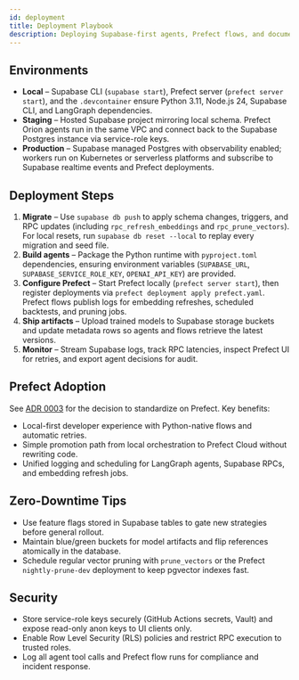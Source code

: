 ```yaml
---
id: deployment
title: Deployment Playbook
description: Deploying Supabase-first agents, Prefect flows, and documentation.
---
```


## Environments

- **Local** – Supabase CLI (`supabase start`), Prefect server (`prefect server start`), and the `.devcontainer` ensure Python
  3.11, Node.js 24, Supabase CLI, and LangGraph dependencies.
- **Staging** – Hosted Supabase project mirroring local schema. Prefect Orion agents run in the same VPC and connect back to the
  Supabase Postgres instance via service-role keys.
- **Production** – Supabase managed Postgres with observability enabled; workers run on Kubernetes or serverless platforms and
  subscribe to Supabase realtime events and Prefect deployments.

## Deployment Steps

1. **Migrate** – Use `supabase db push` to apply schema changes, triggers, and RPC updates (including `rpc_refresh_embeddings`
   and `rpc_prune_vectors`). For local resets, run `supabase db reset --local` to replay every migration and seed file.
2. **Build agents** – Package the Python runtime with `pyproject.toml` dependencies, ensuring environment variables (`SUPABASE_URL`,
   `SUPABASE_SERVICE_ROLE_KEY`, `OPENAI_API_KEY`) are provided.
3. **Configure Prefect** – Start Prefect locally (`prefect server start`), then register deployments via `prefect deployment apply
   prefect.yaml`. Prefect flows publish logs for embedding refreshes, scheduled backtests, and pruning jobs.
4. **Ship artifacts** – Upload trained models to Supabase storage buckets and update metadata rows so agents and flows retrieve
   the latest versions.
5. **Monitor** – Stream Supabase logs, track RPC latencies, inspect Prefect UI for retries, and export agent decisions for audit.

## Prefect Adoption

See [ADR 0003](architecture/adr/0003-use-prefect-for-orchestration.md) for the decision to standardize on Prefect. Key benefits:

- Local-first developer experience with Python-native flows and automatic retries.
- Simple promotion path from local orchestration to Prefect Cloud without rewriting code.
- Unified logging and scheduling for LangGraph agents, Supabase RPCs, and embedding refresh jobs.

## Zero-Downtime Tips

- Use feature flags stored in Supabase tables to gate new strategies before general rollout.
- Maintain blue/green buckets for model artifacts and flip references atomically in the database.
- Schedule regular vector pruning with `prune_vectors` or the Prefect `nightly-prune-dev` deployment to keep pgvector indexes fast.

## Security

- Store service-role keys securely (GitHub Actions secrets, Vault) and expose read-only anon keys to UI clients only.
- Enable Row Level Security (RLS) policies and restrict RPC execution to trusted roles.
- Log all agent tool calls and Prefect flow runs for compliance and incident response.
